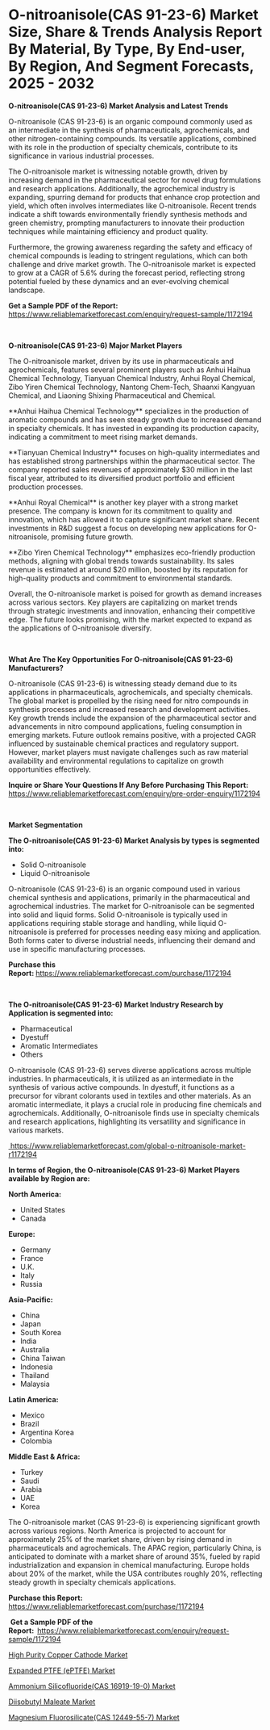 <p><h1>O-nitroanisole(CAS 91-23-6) Market Size, Share & Trends Analysis Report By Material, By Type, By End-user, By Region, And Segment Forecasts, 2025 - 2032</h1></p><p><strong>O-nitroanisole(CAS 91-23-6) Market Analysis and Latest Trends</strong></p>
<p><p>O-nitroanisole (CAS 91-23-6) is an organic compound commonly used as an intermediate in the synthesis of pharmaceuticals, agrochemicals, and other nitrogen-containing compounds. Its versatile applications, combined with its role in the production of specialty chemicals, contribute to its significance in various industrial processes.</p><p>The O-nitroanisole market is witnessing notable growth, driven by increasing demand in the pharmaceutical sector for novel drug formulations and research applications. Additionally, the agrochemical industry is expanding, spurring demand for products that enhance crop protection and yield, which often involves intermediates like O-nitroanisole. Recent trends indicate a shift towards environmentally friendly synthesis methods and green chemistry, prompting manufacturers to innovate their production techniques while maintaining efficiency and product quality.</p><p>Furthermore, the growing awareness regarding the safety and efficacy of chemical compounds is leading to stringent regulations, which can both challenge and drive market growth. The O-nitroanisole market is expected to grow at a CAGR of 5.6% during the forecast period, reflecting strong potential fueled by these dynamics and an ever-evolving chemical landscape.</p></p>
<p><strong>Get a Sample PDF of the Report:&nbsp;</strong> <a href="https://www.reliablemarketforecast.com/enquiry/request-sample/1172194?utm_campaign=1875&utm_medium=2&utm_source=Github&utm_content=ia&utm_term=02022025&utm_id=o-nitroanisolecas-91-23-6">https://www.reliablemarketforecast.com/enquiry/request-sample/1172194</a></p>
<p>&nbsp;</p>
<p><strong>O-nitroanisole(CAS 91-23-6) Major Market Players</strong></p>
<p><p>The O-nitroanisole market, driven by its use in pharmaceuticals and agrochemicals, features several prominent players such as Anhui Haihua Chemical Technology, Tianyuan Chemical Industry, Anhui Royal Chemical, Zibo Yiren Chemical Technology, Nantong Chem-Tech, Shaanxi Kangyuan Chemical, and Liaoning Shixing Pharmaceutical and Chemical. </p><p>**Anhui Haihua Chemical Technology** specializes in the production of aromatic compounds and has seen steady growth due to increased demand in specialty chemicals. It has invested in expanding its production capacity, indicating a commitment to meet rising market demands. </p><p>**Tianyuan Chemical Industry** focuses on high-quality intermediates and has established strong partnerships within the pharmaceutical sector. The company reported sales revenues of approximately $30 million in the last fiscal year, attributed to its diversified product portfolio and efficient production processes. </p><p>**Anhui Royal Chemical** is another key player with a strong market presence. The company is known for its commitment to quality and innovation, which has allowed it to capture significant market share. Recent investments in R&D suggest a focus on developing new applications for O-nitroanisole, promising future growth.</p><p>**Zibo Yiren Chemical Technology** emphasizes eco-friendly production methods, aligning with global trends towards sustainability. Its sales revenue is estimated at around $20 million, boosted by its reputation for high-quality products and commitment to environmental standards.</p><p>Overall, the O-nitroanisole market is poised for growth as demand increases across various sectors. Key players are capitalizing on market trends through strategic investments and innovation, enhancing their competitive edge. The future looks promising, with the market expected to expand as the applications of O-nitroanisole diversify.</p></p>
<p>&nbsp;</p>
<p><strong>What Are The Key Opportunities For O-nitroanisole(CAS 91-23-6) Manufacturers?</strong></p>
<p><p>O-nitroanisole (CAS 91-23-6) is witnessing steady demand due to its applications in pharmaceuticals, agrochemicals, and specialty chemicals. The global market is propelled by the rising need for nitro compounds in synthesis processes and increased research and development activities. Key growth trends include the expansion of the pharmaceutical sector and advancements in nitro compound applications, fueling consumption in emerging markets. Future outlook remains positive, with a projected CAGR influenced by sustainable chemical practices and regulatory support. However, market players must navigate challenges such as raw material availability and environmental regulations to capitalize on growth opportunities effectively.</p></p>
<p><strong>Inquire or Share Your Questions If Any Before Purchasing This Report:</strong> <a href="https://www.reliablemarketforecast.com/enquiry/pre-order-enquiry/1172194?utm_campaign=1875&utm_medium=2&utm_source=Github&utm_content=ia&utm_term=02022025&utm_id=o-nitroanisolecas-91-23-6">https://www.reliablemarketforecast.com/enquiry/pre-order-enquiry/1172194</a></p>
<p>&nbsp;</p>
<p><strong>Market Segmentation</strong></p>
<p><strong>The O-nitroanisole(CAS 91-23-6) Market Analysis by types is segmented into:</strong></p>
<p><ul><li>Solid O-nitroanisole</li><li>Liquid O-nitroanisole</li></ul></p>
<p><p>O-nitroanisole (CAS 91-23-6) is an organic compound used in various chemical synthesis and applications, primarily in the pharmaceutical and agrochemical industries. The market for O-nitroanisole can be segmented into solid and liquid forms. Solid O-nitroanisole is typically used in applications requiring stable storage and handling, while liquid O-nitroanisole is preferred for processes needing easy mixing and application. Both forms cater to diverse industrial needs, influencing their demand and use in specific manufacturing processes.</p></p>
<p><strong>Purchase this Report:&nbsp;</strong><a href="https://www.reliablemarketforecast.com/purchase/1172194?utm_campaign=1875&utm_medium=2&utm_source=Github&utm_content=ia&utm_term=02022025&utm_id=o-nitroanisolecas-91-23-6">https://www.reliablemarketforecast.com/purchase/1172194</a></p>
<p>&nbsp;</p>
<p><strong>The O-nitroanisole(CAS 91-23-6) Market Industry Research by Application is segmented into:</strong></p>
<p><ul><li>Pharmaceutical</li><li>Dyestuff</li><li>Aromatic Intermediates</li><li>Others</li></ul></p>
<p><p>O-nitroanisole (CAS 91-23-6) serves diverse applications across multiple industries. In pharmaceuticals, it is utilized as an intermediate in the synthesis of various active compounds. In dyestuff, it functions as a precursor for vibrant colorants used in textiles and other materials. As an aromatic intermediate, it plays a crucial role in producing fine chemicals and agrochemicals. Additionally, O-nitroanisole finds use in specialty chemicals and research applications, highlighting its versatility and significance in various markets.</p></p>
<p><a href="https://www.reliablemarketforecast.com/global-o-nitroanisole-market-r1172194?utm_campaign=1875&utm_medium=2&utm_source=Github&utm_content=ia&utm_term=02022025&utm_id=o-nitroanisolecas-91-23-6">&nbsp;https://www.reliablemarketforecast.com/global-o-nitroanisole-market-r1172194</a></p>
<p><strong>In terms of Region, the O-nitroanisole(CAS 91-23-6) Market Players available by Region are:</strong></p>
<p>
    <p> <strong> North America: </strong>
        <ul>
            <li>United States</li>
            <li>Canada</li>
        </ul>
        </p> 
    <p> <strong> Europe: </strong>
        <ul>
            <li>Germany</li>
            <li>France</li>
            <li>U.K.</li>
            <li>Italy</li>
            <li>Russia</li>
        </ul>
        </p> 
    <p> <strong> Asia-Pacific: </strong>
        <ul>
            <li>China</li>
            <li>Japan</li>
            <li>South Korea</li>
            <li>India</li>
            <li>Australia</li>
            <li>China Taiwan</li>
            <li>Indonesia</li>
            <li>Thailand</li>
            <li>Malaysia</li>
        </ul>
        </p> 
    <p> <strong> Latin America: </strong>
        <ul>
            <li>Mexico</li>
            <li>Brazil</li>
            <li>Argentina Korea</li>
            <li>Colombia</li>
        </ul>
        </p> 
    <p> <strong> Middle East & Africa: </strong>
        <ul>
            <li>Turkey</li>
            <li>Saudi</li>
            <li>Arabia</li>
            <li>UAE</li>
            <li>Korea</li>
        </ul>
    </p>
    </p>
<p><p>The O-nitroanisole market (CAS 91-23-6) is experiencing significant growth across various regions. North America is projected to account for approximately 25% of the market share, driven by rising demand in pharmaceuticals and agrochemicals. The APAC region, particularly China, is anticipated to dominate with a market share of around 35%, fueled by rapid industrialization and expansion in chemical manufacturing. Europe holds about 20% of the market, while the USA contributes roughly 20%, reflecting steady growth in specialty chemicals applications.</p></p>
<p><strong>Purchase this Report: </strong><a href="https://www.reliablemarketforecast.com/purchase/1172194?utm_campaign=1875&utm_medium=2&utm_source=Github&utm_content=ia&utm_term=02022025&utm_id=o-nitroanisolecas-91-23-6">https://www.reliablemarketforecast.com/purchase/1172194</a></p>
<p>&nbsp;<strong>Get a Sample PDF of the Report:&nbsp;&nbsp;</strong><a href="https://www.reliablemarketforecast.com/enquiry/request-sample/1172194?utm_campaign=1875&utm_medium=2&utm_source=Github&utm_content=ia&utm_term=02022025&utm_id=o-nitroanisolecas-91-23-6">https://www.reliablemarketforecast.com/enquiry/request-sample/1172194</a></p>
<p><strong></strong></p>
<p><p><a href="https://www.linkedin.com/pulse/future-outlook-high-purity-copper-cathode-market-20252032-cagr-hkiff?utm_campaign=1875&utm_medium=2&utm_source=Github&utm_content=ia&utm_term=02022025&utm_id=o-nitroanisolecas-91-23-6">High Purity Copper Cathode Market</a></p><p><a href="https://www.linkedin.com/pulse/consumer-behavior-shifts-expanded-ptfe-eptfe-market-demand-13ojf?utm_campaign=1875&utm_medium=2&utm_source=Github&utm_content=ia&utm_term=02022025&utm_id=o-nitroanisolecas-91-23-6">Expanded PTFE (ePTFE) Market</a></p><p><a href="https://github.com/popupioo/Market-Research-Report-List-1/blob/main/ammonium-silicofluoridecas-16919-19-0-market.md?utm_campaign=1875&utm_medium=2&utm_source=Github&utm_content=ia&utm_term=02022025&utm_id=o-nitroanisolecas-91-23-6">Ammonium Silicofluoride(CAS 16919-19-0) Market</a></p><p><a href="https://www.linkedin.com/pulse/how-diisobutyl-maleate-market-projected-soar-size-share-pxiie?utm_campaign=1875&utm_medium=2&utm_source=Github&utm_content=ia&utm_term=02022025&utm_id=o-nitroanisolecas-91-23-6">Diisobutyl Maleate Market</a></p><p><a href="https://github.com/briandahm87/Market-Research-Report-List-1/blob/main/magnesium-fluorosilicatecas-12449-55-7-market.md?utm_campaign=1875&utm_medium=2&utm_source=Github&utm_content=ia&utm_term=02022025&utm_id=o-nitroanisolecas-91-23-6">Magnesium Fluorosilicate(CAS 12449-55-7) Market</a></p></p>